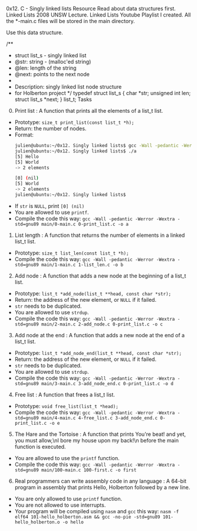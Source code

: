0x12. C - Singly linked lists
Resource
Read about data structures first.
Linked Lists 2008 UNSW Lecture.
Linked Lists Youtube Playlist I created.
All the *-main.c files will be stored in the main directory.

Use this data structure.

 /**
  * struct list_s - singly linked list
  * @str: string - (malloc'ed string)
  * @len: length of the string
  * @next: points to the next node
  *
  * Description: singly linked list node structure
  * for Holberton project
 */
 typedef struct list_s
 {
 	char *str;
 	unsigned int len;
 	struct list_s *next;
 } list_t;
Tasks
0. Print list : A function that prints all the elements of a list_t list.
- Prototype: `size_t print_list(const list_t *h);`
- Return: the number of nodes.
- Format:
	```sh
	julien@ubuntu:~/0x12. Singly linked lists$ gcc -Wall -pedantic -Werror -Wextra -std=gnu89 0-main.c 0-print_list.c -o a
	julien@ubuntu:~/0x12. Singly linked lists$ ./a
	[5] Hello
	[5] World
	-> 2 elements

	[0] (nil)
	[5] World
	-> 2 elements
	julien@ubuntu:~/0x12. Singly linked lists$
	```
- If `str` is `NULL`, print `[0] (nil)`
- You are allowed to use `printf`.
- Compile the code this way: `gcc -Wall -pedantic -Werror -Wextra -std=gnu89 main/0-main.c 0-print_list.c -o a`
1. List length : A function that returns the number of elements in a linked list_t list.
- Prototype: `size_t list_len(const list_t *h);`
- Compile the code this way: `gcc -Wall -pedantic -Werror -Wextra -std=gnu89 main/1-main.c 1-list_len.c -o b`
2. Add node : A function that adds a new node at the beginning of a list_t list.
- Prototype: `list_t *add_node(list_t **head, const char *str);`
- Return: the address of the new element, or `NULL` if it failed.
- `str` needs to be duplicated.
- You are allowed to use `strdup`.
- Compile the code this way: `gcc -Wall -pedantic -Werror -Wextra -std=gnu89 main/2-main.c 2-add_node.c 0-print_list.c -o c`
3. Add node at the end : A function that adds a new node at the end of a list_t list.
- Prototype: `list_t *add_node_end(list_t **head, const char *str);`
- Return: the address of the new element, or `NULL` if it failed.
- `str` needs to be duplicated.
- You are allowed to use `strdup`.
- Compile the code this way: `gcc -Wall -pedantic -Werror -Wextra -std=gnu89 main/3-main.c 3-add_node_end.c 0-print_list.c -o d`
4. Free list : A function that frees a list_t list.
- Prototype: `void free_list(list_t *head);`
- Compile the code this way: `gcc -Wall -pedantic -Werror -Wextra -std=gnu89 main/4-main.c 4-free_list.c 3-add_node_end.c 0-print_list.c -o e`
5. The Hare and the Tortoise : A function that prints You're beat! and yet, you must allow,\nI bore my house upon my back!\n before the main function is executed.
- You are allowed to use the `printf` function.
- Compile the code this way: `gcc -Wall -pedantic -Werror -Wextra -std=gnu89 main/100-main.c 100-first.c -o first`
6. Real programmers can write assembly code in any language : A 64-bit program in assembly that prints Hello, Holberton followed by a new line.
- You are only allowed to use `printf` function.
- You are not allowed to use interrupts.
- Your program will be compiled using `nasm` and `gcc` this way: `nasm -f elf64 101-hello_holberton.asm && gcc -no-pie -std=gnu89 101-hello_holberton.o -o hello`

